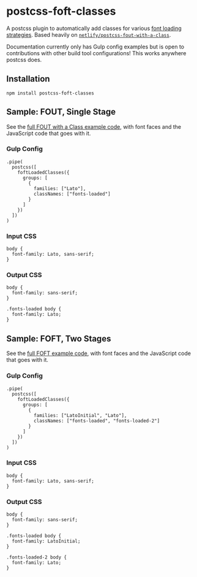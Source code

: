 # postcss-foft-classes

A postcss plugin to automatically add classes for various [font loading strategies](https://www.zachleat.com/web/comprehensive-webfonts/). Based heavily on [`netlify/postcss-fout-with-a-class`](https://github.com/netlify/postcss-fout-with-a-class).

Documentation currently only has Gulp config examples but is open to contributions with other build tool configurations! This works anywhere postcss does.

## Installation

`npm install postcss-foft-classes`

## Sample: FOUT, Single Stage

See the [full FOUT with a Class example code](https://github.com/zachleat/web-font-loading-recipes/blob/master/fout-with-class.html), with font faces and the JavaScript code that goes with it.

### Gulp Config

```
.pipe(
  postcss([
    foftLoadedClasses({
      groups: [
        {
          families: ["Lato"],
          classNames: ["fonts-loaded"]
        }
      ]
    })
  ])
)
```

### Input CSS

```
body {
  font-family: Lato, sans-serif;
}
```

### Output CSS

```
body {
  font-family: sans-serif;
}

.fonts-loaded body {
  font-family: Lato;
}
```

## Sample: FOFT, Two Stages

See the [full FOFT example code](https://github.com/zachleat/web-font-loading-recipes/blob/master/foft.html), with font faces and the JavaScript code that goes with it.

### Gulp Config

```
.pipe(
  postcss([
    foftLoadedClasses({
      groups: [
        {
          families: ["LatoInitial", "Lato"],
          classNames: ["fonts-loaded", "fonts-loaded-2"]
        }
      ]
    })
  ])
)
```

### Input CSS

```
body {
  font-family: Lato, sans-serif;
}
```

### Output CSS

```
body {
  font-family: sans-serif;
}

.fonts-loaded body {
  font-family: LatoInitial;
}

.fonts-loaded-2 body {
  font-family: Lato;
}
```
